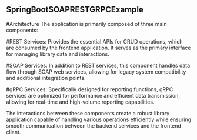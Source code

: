 ## SpringBootSOAPRESTGRPCExample
#Architecture
The application is primarily composed of three main components:


#REST Services: 
Provides the essential APIs for CRUD operations, which are consumed by the frontend application. It serves as the primary interface for managing library data and interactions.


#SOAP Services: 
In addition to REST services, this component handles data flow through SOAP web services, allowing for legacy system compatibility and additional integration points.


#gRPC Services: 
Specifically designed for reporting functions, gRPC services are optimized for performance and efficient data transmission, allowing for real-time and high-volume reporting capabilities.


The interactions between these components create a robust library application capable of handling various operations efficiently while ensuring smooth communication between the backend services and the frontend client.
